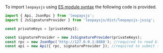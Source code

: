 To import `leopaysjs` using [ES module syntax](https://en.wikipedia.org/wiki/ECMAScript) the following code is provided.
```javascript
import { Api, JsonRpc } from 'leopaysjs';
import { JsSignatureProvider } from 'leopaysjs/dist/leopaysjs-jssig';  // development only

const privateKeys = [privateKey1];

const signatureProvider = new JsSignatureProvider(privateKeys);
const rpc = new JsonRpc('http://127.0.0.1:8888'); //required to read blockchain state
const api = new Api({ rpc, signatureProvider }); //required to submit transactions
```